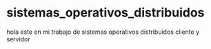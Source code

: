 # sistemas_operativos_distribuidos
hola este en mi trabajo de sistemas operativos distribuidos
cliente y servidor
